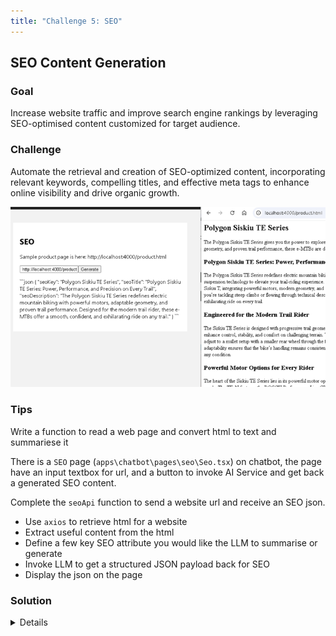 ```yaml
---
title: "Challenge 5: SEO"
---
```


## SEO Content Generation​

### Goal

Increase website traffic and improve search engine rankings by leveraging SEO-optimised content customized for target audience.​

### Challenge

Automate the retrieval and creation of SEO-optimized content, incorporating relevant keywords, compelling titles, and effective meta tags to enhance online visibility and drive organic growth.​

![Challenge](images/challenge-5.png)

### Tips

Write a function to read a web page and convert html to text and summariese it

There is a `SEO` page (`apps\chatbot\pages\seo\Seo.tsx`) on chatbot, the page have an input textbox for url, and a button to invoke AI Service and get back a generated SEO content.

Complete the `seoApi` function to send a website url and receive an SEO json.

- Use `axios` to retrieve html for a website
- Extract useful content from the html
- Define a few key SEO attribute you would like the LLM to summarise or generate
- Invoke LLM to get a structured JSON payload back for SEO
- Display the json on the page

### Solution

<details>

    <summary>Code snippet for above challenge</summary>

    <details>

    <summary>Don't Look! Have you tried to solve it yourself?</summary>

    ```

    import React, { useState } from "react";
    import { trackPromise } from "react-promise-tracker";
    import { usePromiseTracker } from "react-promise-tracker";
    import { OpenAIClient, AzureKeyCredential, Completions } from '@azure/openai';


    const Page = () => {
        const { promiseInProgress } = usePromiseTracker();
        const [seoUrl, setSeoUrl] = useState<string>();
        const [seoText, setSeoText] = useState<string>("");

        async function process() {
            if (seoUrl != null) {
                trackPromise(
                    seoApi(seoUrl)
                ).then((res) => {
                    setSeoText(res);
                }
                )
            }
        }

        async function seoApi(url): Promise<string> {
            const response = await fetch(url);
            const html = await response.text();
            console.log(html);

            var messages =
                [
                    { "role": "system", "content": "You are a helpful assistant that generate json data based on received xml. output must be json. actually generate the json, don't show me how." },
                    {
                        "role": "user", "content": [
                            {
                                "type": "text",
                                "text": "Analyse the provided html and summarise it as a json object containing the following fields  : seoKey, seoTitle, seoDescription. \r\n HTML content is here \r\n" + html
                            }
                        ]
                    }
                ];
            console.log(messages);

            const options = {
                api_version: "2024-08-01-preview"
            };

            var openai_url = "https://arg-syd-aiapp1day-openai.openai.azure.com";
            var openai_key = "e4e18d6e8fc44398b8571c9ba419bf84";
            const client = new OpenAIClient(
                openai_url,
                new AzureKeyCredential(openai_key),
                options
            );
            // ?api-version=2023-12-01-preview
            const deploymentName = 'gpt4o';
            const result = await client.getChatCompletions(deploymentName, messages, {
                maxTokens: 200,
                temperature: 0.25
            });
            return result.choices[0]?.message?.content ?? '';
        }

        const updateText = (e: React.ChangeEvent<HTMLInputElement>) => {
            setSeoUrl(e.target.value);
        };

        return (
            <div className="pageContainer">
                <h2>SEO</h2>
                <p>Sample product page is here: http://localhost:4000/product.html
                </p>
                <p>
                    <input type="text" placeholder="(enter url)" onChange={updateText} />
                    <button onClick={() => process()}>Generate</button><br />
                    {
                        (promiseInProgress === true) ?
                            <span>Loading...</span>
                            :
                            null
                    }
                </p>
                <p>
                    {seoText}
                </p>
            </div>
        );
    };

    export default Page;

    ```

    </details>

</details>